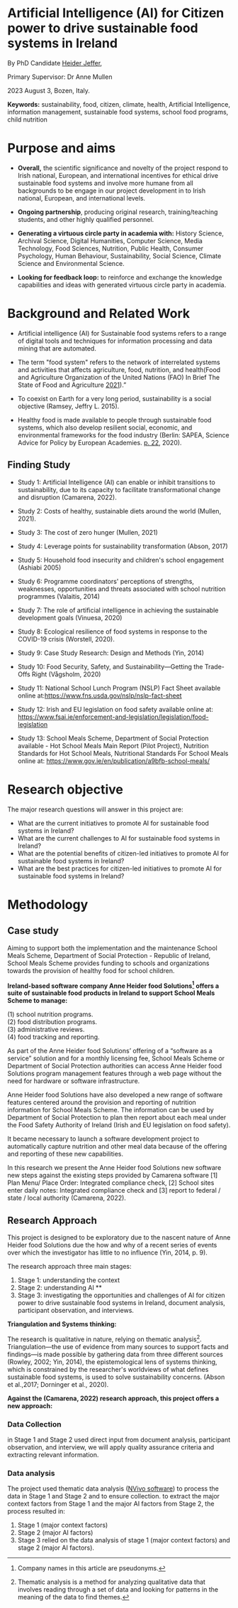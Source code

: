 # Artificial Intelligence (AI) for Citizen power to drive sustainable food systems in Ireland

By PhD Candidate [Heider Jeffer](https://github.com/HeiderJeffer),

Primary Supervisor: Dr Anne Mullen

2023 August 3, Bozen, Italy.

**Keywords:** sustainability, food, citizen, climate, health, Artificial
Intelligence, information management, sustainable food systems, school
food programs, child nutrition

# Purpose and aims

- **Overall,** the scientific significance and novelty of the project  respond to Irish national, European, and international incentives for ethical drive sustainable food systems and involve more humane from all backgrounds to be engage in our project development in to Irish national, European, and international levels.

- **Ongoing partnership**, producing original research, training/teaching students, and other highly qualified personnel.

- **Generating a virtuous circle party in academia with:** History Science, Archival Science, Digital Humanities, Computer Science, Media Technology, Food Sciences, Nutrition, Public Health, Consumer Psychology, Human Behaviour, Sustainability, Social Science, Climate Science and Environmental Science.

- **Looking for feedback loop:** to reinforce and exchange the knowledge capabilities and ideas with generated virtuous circle party in academia.

# Background and Related Work

- Artificial intelligence (AI) for Sustainable food systems refers to a range of digital tools and techniques for information processing and data mining that are automated.

- The term "food system" refers to the network of interrelated systems and activities that affects agriculture, food, nutrition, and health(Food and Agriculture Organization of the United Nations (FAO) In Brief The State of Food and Agriculture [2021](https://www.fao.org/documents/card/en/c/cb7351en)).”

- To coexist on Earth for a very long period, sustainability is a social objective (Ramsey, Jeffry L. 2015).

- Healthy food is made available to people through sustainable food systems, which also develop resilient social, economic, and environmental frameworks for the food industry (Berlin: SAPEA, Science Advice for Policy by European Academies. [p. 22](https://www.sapea.info/wp-content/uploads/sustainable-food-system-report.pdf),
  2020).

## Finding Study

- Study 1: Artificial Intelligence (AI) can enable or inhibit transitions to sustainability, due to its capacity to facilitate transformational change and disruption (Camarena, 2022).

- Study 2: Costs of healthy, sustainable diets around the world (Mullen, 2021).

- Study 3: The cost of zero hunger (Mullen, 2021)

- Study 4: Leverage points for sustainability transformation (Abson,  2017)

- Study 5: Household food insecurity and children's school engagement (Ashiabi 2005)

- Study 6: Programme coordinators' perceptions of strengths, weaknesses, opportunities and threats associated with school nutrition programmes  (Valaitis, 2014)

- Study 7: The role of artificial intelligence in achieving the sustainable development goals (Vinuesa, 2020)

- Study 8: Ecological resilience of food systems in response to the COVID-19 crisis (Worstell, 2020).

- Study 9: Case Study Research: Design and Methods (Yin, 2014)

- Study 10: Food Security, Safety, and Sustainability—Getting the Trade-Offs Right (Vågsholm, 2020)

- Study 11: National School Lunch Program (NSLP) Fact Sheet available online at:<https://www.fns.usda.gov/nslp/nslp-fact-sheet>

- Study 12: Irish and EU legislation on food safety available online at: <https://www.fsai.ie/enforcement-and-legislation/legislation/food-legislation>

- Study 13: School Meals Scheme, Department of Social Protection available - Hot School Meals Main Report (Pilot Project), Nutrition Standards for Hot School Meals, Nutritional Standards For School Meals online at: <https://www.gov.ie/en/publication/a9bfb-school-meals/>

# Research objective  
The major research questions will answer in this project are:


- What are the current initiatives to promote AI for sustainable food systems in Ireland?
- What are the current challenges to AI for sustainable food systems in Ireland?
- What are the potential benefits of citizen-led initiatives to promote AI for sustainable food systems in Ireland?
- What are the best practices for citizen-led initiatives to promote AI for sustainable food systems in Ireland?

# Methodology  
## Case study  
Aiming to support both the implementation and the maintenance School Meals Scheme, Department of Social Protection - Republic of Ireland, School Meals Scheme provides funding to schools and organizations towards the provision of healthy food for school children.

**Ireland-based software company Anne Heider food Solutions[^1] offers a suite of sustainable food products in Ireland to support School Meals Scheme to manage:**

(1) school nutrition programs.  
(2) food distribution programs.  
(3) administrative reviews.  
(4) food tracking and reporting.

As part of the Anne Heider food Solutions’ offering of a “software as a service” solution and for a monthly licensing fee, School Meals Scheme or Department of Social Protection authorities can access Anne Heider food Solutions program management features through a web page without the need for hardware or software infrastructure.


Anne Heider food Solutions have also developed a new range of software features centered around the provision and reporting of nutrition information for School Meals Scheme. The information can be used by Department of Social Protection to plan then report about each meal under the Food Safety Authority of Ireland (Irish and EU legislation on food safety).

It became necessary to launch a software development project to automatically capture nutrition and other meal data because of the offering and reporting of these new capabilities.

In this research we present the Anne Heider food Solutions new software new steps against the existing steps provided by Camarena software \[1\] Plan Menu/ Place Order: Integrated compliance check, \[2\] School sites enter daily notes: Integrated compliance check and \[3\] report to federal / state / local authority (Camarena, 2022).

## Research Approach  
This project is designed to be exploratory due to the nascent nature of Anne Heider food Solutions due the how and why of a recent series of events over which the investigator has little to no influence (Yin, 2014, p. 9).  
  
The research approach three main stages:  
1. Stage 1: understanding the context
2. Stage 2: understanding AI **
3. Stage 3: investigating the opportunities and challenges of AI for citizen power to drive sustainable food systems in Ireland, document analysis, participant observation, and interviews.  
  
**Triangulation and Systems thinking:** 

The research is qualitative in nature, relying on thematic analysis[^2]. Triangulation—the use of evidence from many sources to support facts and findings—is made possible by gathering data from three different sources (Rowley, 2002; Yin, 2014), the epistemological lens of systems thinking, which is constrained by the researcher's worldviews of what defines sustainable food systems, is used to solve sustainability concerns. (Abson et al.,2017; Dorninger et al., 2020).

**Against the (Camarena, 2022) research approach, this project offers a new approach:**

### Data Collection

in Stage 1 and Stage 2 used direct input from document analysis, participant observation, and interview, we will apply quality assurance criteria and extracting relevant information.  
  

### Data analysis

The project used thematic data analysis (<a href="https://lumivero.com/products/nvivo/">NVivo software</a>) to process the data in Stage 1 and Stage 2 and to ensure collection. to extract the major context factors from Stage 1 and the major AI factors from Stage 2, the process resulted in:

1. Stage 1 (major context factors)
2. Stage 2 (major AI factors)
3. Stage 3 relied on the data analysis of stage 1 (major context factors) and stage 2 (major AI factors).

[^1]: Company names in this article are pseudonyms.

[^2]: Thematic analysis is a method for analyzing qualitative data that
    involves reading through a set of data and looking for patterns in
    the meaning of the data to find themes.
